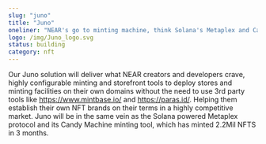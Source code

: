 ```yaml
---
slug: "juno"
title: "Juno"
oneliner: "NEAR's go to minting machine, think Solana's Metaplex and Candy Machine but on the NEAR network"
logo: /img/Juno_logo.svg
status: building
category: nft
---
```


Our Juno solution will deliver what NEAR creators and developers crave, highly configurable minting and storefront tools to deploy stores and minting facilities on their own domains without the need to use 3rd party tools like https://www.mintbase.io/ and https://paras.id/. Helping them establish their own NFT brands on their terms in a highly competitive market. Juno will be in the same vein as the Solana powered Metaplex protocol and its Candy Machine minting tool, which has minted 2.2Mil NFTS in 3 months.
